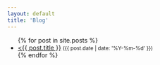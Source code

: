 ```yaml
---
layout: default
title: 'Blog'
---
```


<ul>
	{% for post in site.posts %}
		<li>
			<a href='{{ post.url }}'><{{ post.title }}</a>
			<small>({{ post.date | date: '%Y-%m-%d' }})</small>
		</li>
	{% endfor %}
</ul